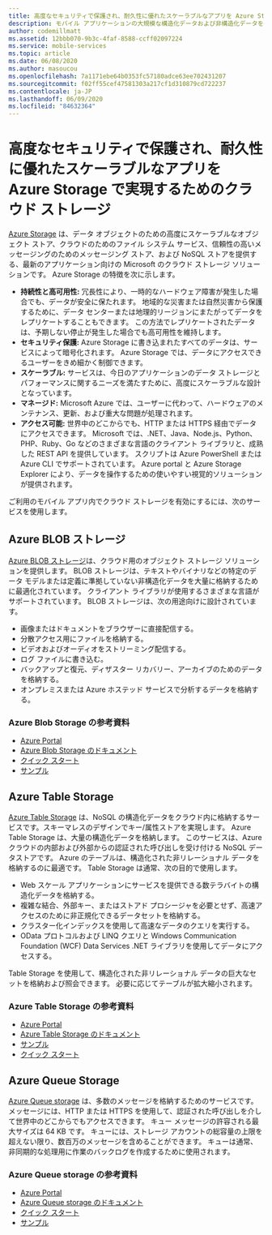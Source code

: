 ```yaml
---
title: 高度なセキュリティで保護され、耐久性に優れたスケーラブルなアプリを Azure Storage で構築するためのクラウド ストレージ
description: モバイル アプリケーションの大規模な構造化データおよび非構造化データをクラウドに格納するためのサービスについて説明します。
author: codemillmatt
ms.assetid: 12bbb070-9b3c-4faf-8588-ccff02097224
ms.service: mobile-services
ms.topic: article
ms.date: 06/08/2020
ms.author: masoucou
ms.openlocfilehash: 7a1171ebe64b0353fc57180adce63ee702431207
ms.sourcegitcommit: f02ff55cef47581303a217cf1d310879cd722237
ms.contentlocale: ja-JP
ms.lasthandoff: 06/09/2020
ms.locfileid: "84632364"
---
```

# <a name="cloud-storage-for-highly-secure-durable-scalable-apps-with-azure-storage"></a>高度なセキュリティで保護され、耐久性に優れたスケーラブルなアプリを Azure Storage で実現するためのクラウド ストレージ

[Azure Storage](https://azure.microsoft.com/services/storage/) は、データ オブジェクトのための高度にスケーラブルなオブジェクト ストア、クラウドのためのファイル システム サービス、信頼性の高いメッセージングのためのメッセージング ストア、および NoSQL ストアを提供する、最新のアプリケーション向けの Microsoft のクラウド ストレージ ソリューションです。 Azure Storage の特徴を次に示します。

- **持続性と高可用性:** 冗長性により、一時的なハードウェア障害が発生した場合でも、データが安全に保たれます。 地域的な災害または自然災害から保護するために、データ センターまたは地理的リージョンにまたがってデータをレプリケートすることもできます。 この方法でレプリケートされたデータは、予期しない停止が発生した場合でも高可用性を維持します。
- **セキュリティ保護:** Azure Storage に書き込まれたすべてのデータは、サービスによって暗号化されます。 Azure Storage では、データにアクセスできるユーザーをきめ細かく制御できます。
- **スケーラブル:** サービスは、今日のアプリケーションのデータ ストレージとパフォーマンスに関するニーズを満たすために、高度にスケーラブルな設計となっています。
- **マネージド:** Microsoft Azure では、ユーザーに代わって、ハードウェアのメンテナンス、更新、および重大な問題が処理されます。
- **アクセス可能:** 世界中のどこからでも、HTTP または HTTPS 経由でデータにアクセスできます。 Microsoft では、.NET、Java、Node.js、Python、PHP、Ruby、Go などのさまざまな言語のクライアント ライブラリと、成熟した REST API を提供しています。 スクリプトは Azure PowerShell または Azure CLI でサポートされています。 Azure portal と Azure Storage Explorer により、データを操作するための使いやすい視覚的ソリューションが提供されます。

ご利用のモバイル アプリ内でクラウド ストレージを有効にするには、次のサービスを使用します。

## <a name="azure-blob-storage"></a>Azure BLOB ストレージ

[Azure BLOB ストレージ](https://azure.microsoft.com/services/storage/blobs/)は、クラウド用のオブジェクト ストレージ ソリューションを提供します。 BLOB ストレージは、テキストやバイナリなどの特定のデータ モデルまたは定義に準拠していない非構造化データを大量に格納するために最適化されています。 クライアント ライブラリが使用するさまざまな言語がサポートされています。 BLOB ストレージは、次の用途向けに設計されています。

- 画像またはドキュメントをブラウザーに直接配信する。
- 分散アクセス用にファイルを格納する。
- ビデオおよびオーディオをストリーミング配信する。
- ログ ファイルに書き込む。
- バックアップと復元、ディザスター リカバリー、アーカイブのためのデータを格納する。
- オンプレミスまたは Azure ホステッド サービスで分析するデータを格納する。

### <a name="azure-blob-storage-references"></a>Azure Blob Storage の参考資料

- [Azure Portal](https://portal.azure.com)
- [Azure Blob Storage のドキュメント](/azure/storage/blobs/storage-blobs-introduction)
- [クイック スタート](/azure/storage/blobs/storage-quickstart-blobs-portal)
- [サンプル](/azure/storage/common/storage-samples-dotnet?toc=%2fazure%2fstorage%2fblobs%2ftoc.json)

## <a name="azure-table-storage"></a>Azure Table Storage

[Azure Table Storage](https://azure.microsoft.com/services/storage/tables/) は、NoSQL の構造化データをクラウド内に格納するサービスです。スキーマレスのデザインでキー/属性ストアを実現します。 Azure Table Storage は、大量の構造化データを格納します。 このサービスは、Azure クラウドの内部および外部からの認証された呼び出しを受け付ける NoSQL データストアです。 Azure のテーブルは、構造化された非リレーショナル データを格納するのに最適です。 Table Storage は通常、次の目的で使用します。

- Web スケール アプリケーションにサービスを提供できる数テラバイトの構造化データを格納する。
- 複雑な結合、外部キー、またはストアド プロシージャを必要とせず、高速アクセスのために非正規化できるデータセットを格納する。
- クラスター化インデックスを使用して高速なデータのクエリを実行する。
- OData プロトコルおよび LINQ クエリと Windows Communication Foundation (WCF) Data Services .NET ライブラリを使用してデータにアクセスする。

Table Storage を使用して、構造化された非リレーショナル データの巨大なセットを格納および照会できます。 必要に応じてテーブルが拡大縮小されます。

### <a name="azure-table-storage-references"></a>Azure Table Storage の参考資料

- [Azure Portal](https://portal.azure.com)
- [Azure Table Storage のドキュメント](/azure/storage/tables/table-storage-overview)
- [サンプル](/azure/cosmos-db/tutorial-develop-table-dotnet?toc=https%3A%2F%2Fdocs.microsoft.com%2Fen-us%2Fazure%2Fstorage%2Ftables%2FTOC.json&bc=https%3A%2F%2Fdocs.microsoft.com%2Fen-us%2Fazure%2Fbread%2Ftoc.json)
- [クイック スタート](/azure/storage/tables/table-storage-quickstart-portal)

## <a name="azure-queue-storage"></a>Azure Queue Storage

[Azure Queue storage](https://azure.microsoft.com/services/storage/queues/) は、多数のメッセージを格納するためのサービスです。 メッセージには、HTTP または HTTPS を使用して、認証された呼び出しを介して世界中のどこからでもアクセスできます。 キュー メッセージの許容される最大サイズは 64 KB です。 キューには、ストレージ アカウントの総容量の上限を超えない限り、数百万のメッセージを含めることができます。 キューは通常、非同期的な処理用に作業のバックログを作成するために使用されます。

###  <a name="azure-queue-storage-references"></a>Azure Queue storage の参考資料

- [Azure Portal](https://portal.azure.com)
- [Azure Queue storage のドキュメント](/azure/storage/queues/)
- [クイック スタート](/azure/storage/queues/storage-quickstart-queues-portal)
- [サンプル](/azure/storage/common/storage-samples-dotnet?toc=%2fazure%2fstorage%2fqueues%2ftoc.json)
